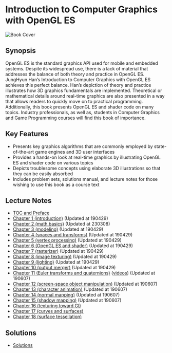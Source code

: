 # Introduction to Computer Graphics with OpenGL ES

![Book Cover](http://media.korea.ac.kr/books/covers/2/eng.jpg)

## Synopsis

OpenGL ES is the standard graphics API used for mobile and embedded systems. Despite its widespread use, there is a lack of material that addresses the balance of both theory and practice in OpenGL ES. JungHyun Han’s Introduction to Computer Graphics with OpenGL ES achieves this perfect balance. Han’s depiction of theory and practice illustrates how 3D graphics fundamentals are implemented. Theoretical or mathematical details around real-time graphics are also presented in a way that allows readers to quickly move on to practical programming. Additionally, this book presents OpenGL ES and shader code on many topics. Industry professionals, as well as, students in Computer Graphics and Game Programming courses will find this book of importance. 

## Key Features

- Presents key graphics algorithms that are commonly employed by state-of-the-art game engines and 3D user interfaces
- Provides a hands-on look at real-time graphics by illustrating OpenGL ES and shader code on various topics
- Depicts troublesome concepts using elaborate 3D illustrations so that they can be easily absorbed
- Includes problem sets, solutions manual, and lecture notes for those wishing to use this book as a course text

## Lecture Notes
- [TOC and Preface](http://media.korea.ac.kr/books/notes/2/TOC%20and%20preface.pdf)
- [Chapter 1 (introduction)](http://media.korea.ac.kr/books/notes/3/chapter%201%20(introduction).ppt) (Updated at 190429)
- [Chapter 2 (math basics)](http://media.korea.ac.kr/books/notes/4/chapter02(mathBasics).ppt) (Updated at 230308)
- [Chapter 3 (modeling)](http://media.korea.ac.kr/books/notes/3/chapter%203%20(modeling).ppt) (Updated at 190429)
- [Chapter 4 (spaces and transforms)](http://media.korea.ac.kr/books/notes/3/chapter%204%20(spaces%20and%20transforms).ppt) (Updated at 190429)
- [Chapter 5 (vertex processing)](http://media.korea.ac.kr/books/notes/3/chapter%205%20(vertex%20processing).ppt) (Updated at 190429)
- [Chapter 6 (OpenGL ES and shader)](http://media.korea.ac.kr/books/notes/3/chapter%206%20(OpenGL%20ES%20and%20shader).ppt) (Updated at 190429)
- [Chapter 7 (rasterizer)](http://media.korea.ac.kr/books/notes/3/chapter%207%20(rasterizer).ppt) (Updated at 190429)
- [Chapter 8 (image texturing)](http://media.korea.ac.kr/books/notes/3/chapter%208%20(image%20texturing).ppt) (Updated at 190429)
- [Chapter 9 (lighting)](http://media.korea.ac.kr/books/notes/3/chapter%209%20(lighting).ppt) (Updated at 190429)
- [Chapter 10 (output merger)](http://media.korea.ac.kr/books/notes/3/chapter%2010%20(output%20merger).ppt) (Updated at 190429)
- [Chapter 11 (Euler transforms and quaternions)](http://media.korea.ac.kr/books/notes/3/chapter%2011%20(Euler%20transforms%20and%20quaternions).ppt) ([videos](http://media.korea.ac.kr/books/notes/3/videos.zip)) (Updated at 190607)
- [Chapter 12 (screen-space object manipulation)](http://media.korea.ac.kr/books/notes/3/chapter%2012%20(screen-space%20object%20manipulation).ppt) (Updated at 190607)
- [Chapter 13 (character animation)](http://media.korea.ac.kr/books/notes/3/chapter%2013%20(character%20animation).ppt) (Updated at 190607)
- [Chapter 14 (normal mapping)](http://media.korea.ac.kr/books/notes/3/chapter%2014%20(normal%20mapping).ppt) (Updated at 190607)
- [Chapter 15 (shadow mapping)](http://media.korea.ac.kr/books/notes/3/chapter%2015%20(shadow%20mapping).ppt) (Updated at 190607)
- [Chapter 16 (texturing toward GI)](http://media.korea.ac.kr/books/notes/2/chapter%2016%20(texturing%20toward%20GI).ppt)
- [Chapter 17 (curves and surfaces)](http://media.korea.ac.kr/books/notes/2/chapter%2017%20(curves%20and%20surfaces).ppt)
- [Chapter 18 (surface tessellation)](http://media.korea.ac.kr/books/notes/2/chapter%2018%20(surface%20tessellation).ppt)

## Solutions
- [Solutions](http://media.korea.ac.kr/books/solutions.pdf)
